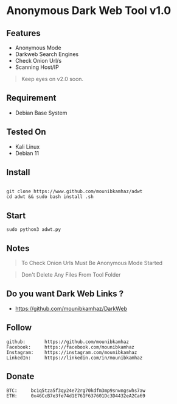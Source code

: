 # Anonymous Dark Web Tool v1.0

## Features
* Anonymous Mode
* Darkweb Search Engines
* Check Onion Url/s
* Scanning Host/IP

> Keep eyes on v2.0 soon.

## Requirement
* Debian Base System

## Tested On
* Kali Linux
* Debian 11
  
## Install 

```install

git clone https://www.github.com/mounibkamhaz/adwt
cd adwt && sudo bash install .sh

```

## Start 

```
sudo python3 adwt.py 
```

## Notes 
> To Check Onion Urls Must Be Anonymous Mode Started

> Don't Delete Any Files From Tool Folder

## Do you want Dark Web Links ?
* https://github.com/mounibkamhaz/DarkWeb

## Follow 
          
```follow
github:       https://github.com/mounibkamhaz
Facebook:     https://facebook.com/mounibkamhaz
Instagram:    https://instagram.com/mounibkamhaz
LinkedIn:     https://linkedin.com/in/mounibkamhaz
```
          
## Donate 

```donate
BTC:     bc1q5tza5f3qy24e72rg70kdfm3mp9snwngswhs7aw
ETH:     0x46CcB7e3fe74d1E761F637601Dc3D4432eA2Ca69  
```
          
          